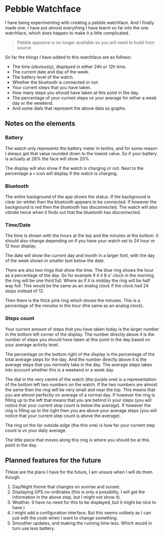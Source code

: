# Pebble Watchface

I have being experimenting with creating a pebble watchface. And I finally made one. I have put almost everything I have learnt so far into the one watchface, which does happen to make it a little complicated.

> Pebble appstore is no longer available so you will need to build from source

So far the things I have added to this watchface are as follows:

* The time (obviously), displayed in either 24h or 12h time.
* The current date and day of the week.
* The battery level of the watch.
* Whether the bluetooth is connected or not.
* Your current steps that you have taken.
* How many steps you should have taken at this point in the day.
* The percentage of your current steps vs your average for either a week day or the weekend.
* And some dials that represent the above data as graphs.

## Notes on the elements

### Battery

The watch only represents the battery meter in tenths, and for some reason I always get that value rounded down to the lowest value. So if your battery is actually at 28% the face will show 20%.

The display will also show if the watch is charging or not. Next to the percentage a `+` icon will display if the watch is charging.

### Bluetooth

The entire background of the app shows the status. If the background is clear (or white) then the bluetooth appears to be connected. If however the background is red then the bluetooth has disconnected. The watch will also vibrate twice when it finds out that the bluetooth has disconnected.

### Time/Date

The time is shown with the hours at the top and the minutes at the bottom. It should also change depending on if you have your watch set to 24 hour or 12 hour display.

The date will show the current day and month in a larger font, with the day of the week shown in smaller text below the date.

There are also two rings that show the time. The blue ring shows the hour as a percentage of the day. So for example if it it 8 o' clock in the morning the ring will be one third full. Where as if it is midday the ring will be half way full. This would be the same as an analog clock if the clock had 24 stops instead of 12.

Then there is the thick pink ring which shows the minutes. This is a percentage of the minutes in the hour (the same as an analog clock).

### Steps count

Your current amount of steps that you have taken today is the larger number in the bottom left corner of the display. The number directly above it is the number of steps you should have taken at this point in the day based on your average activity level.

The percentage on the bottom right of the display is the percentage of the total average steps for the day. And the number directly above it is the average steps that you normally take in the day. The average steps takes into account whether this is a weekend or a week day.

The dial in the very centre of the watch (the purple one) is a representation of the bottom left two numbers on the watch. If the two numbers are almost the same then the ring will be very small and near the top. This means that you are almost perfectly on average of a normal day. If however the ring is filling up to the left that means that you are behind in your steps (you will notice that your current step count is below the average). If however the ring is filling up to the right then you are above your average steps (you will notice that your current step count is above the average).

The ring on the far outside edge (the thin one) is how far your current step count is vs your daily average.

The little piece that moves along this ring is where you should be at this point in the day.

## Planned features for the future

THese are the plans I have for the future, I am unsure when I will do them though.

1. Day/Night theme that changes on sunrise and sunset.
2. Displaying GPS co-ordinates (this is only a possiblity, I will get the information in the above step, but I might not show it).
3. Weather. (I have no need for this to be displayed, but it might be nice to have.)
4. I might add a configuration interface. But this seems unlikely as I can just edit the code when I want to change something.
5. Smoother updates, and making the running time less. Which would in turn use less battery.